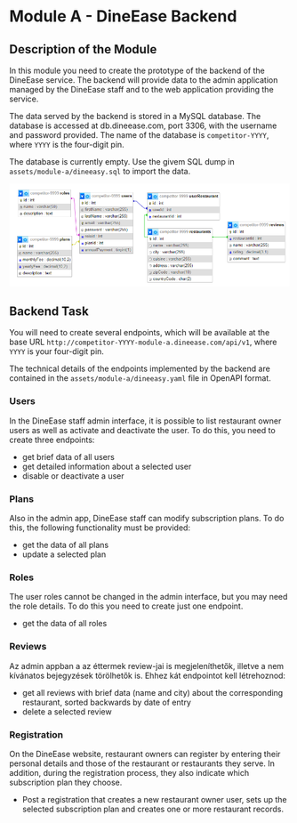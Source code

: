 # Module A - DineEase Backend

## Description of the Module
In this module you need to create the prototype of the backend of the DineEase service. The backend will provide data to the admin application managed by the DineEase staff and to the web application providing the service.

The data served by the backend is stored in a MySQL database. The database is accessed at db.dineease.com, port 3306, with the username and password provided.  The name of the database is `competitor-YYYY`, where `YYYY` is the four-digit pin.

The database is currently empty. Use the givem SQL dump in `assets/module-a/dineeasy.sql` to import the data.

![DineEase](assets/images/db-diagram.png)

<!-- ## Data Conversation Task
Before building the backend, the company wants to test your data management skills in a separate exercise. An `assets/module-a/allUsers.json`file contains the data of all registered users. If a user is a restaurant owner, his record contains his registered restaurants and the restaurant records contain the ratings given to the restaurant. Based on allUsers.json, create separate json files corresponding to the entities in the database with the following names: 
- restaurants.json
- reviews.json
- users.json
- roles.json
- plans.json
Store these files in the `/jsons` folder of your backlend repo. -->

## Backend Task

You will need to create several endpoints, which will be available at the base URL `http://competitor-YYYY-module-a.dineease.com/api/v1`,  where `YYYY` is your four-digit pin.

The technical details of the endpoints implemented by the backend are contained in the `assets/module-a/dineeasy.yaml` file in OpenAPI format. 

### Users

In the DineEase staff admin interface, it is possible to list restaurant owner users as well as activate and deactivate the user.
To do this, you need to create three endpoints:

- get brief data of all users
- get detailed information about a selected user
- disable or deactivate a user

### Plans

Also in the admin app, DineEase staff can modify subscription plans. To do this, the following functionality must be provided:

- get the data of all plans
- update a selected plan

### Roles

The user roles cannot be changed in the admin interface, but you may need the role details. To do this you need to create just one endpoint.

- get the data of all roles

### Reviews

Az admin appban a az éttermek review-jai is megjeleníthetők, illetve a nem kívánatos bejegyzések törölhetők is. Ehhez kát endpointot kell létrehoznod:

- get all reviews with brief data (name and city) about the corresponding restaurant, sorted backwards by date of entry
- delete a selected review

### Registration

On the DineEase website, restaurant owners can register by entering their personal details and those of the restaurant or restaurants they serve. In addition, during the registration process, they also indicate which subscription plan they choose.

- Post a registration that creates a new restaurant owner user, sets up the selected subscription plan and creates one or more restaurant records.



